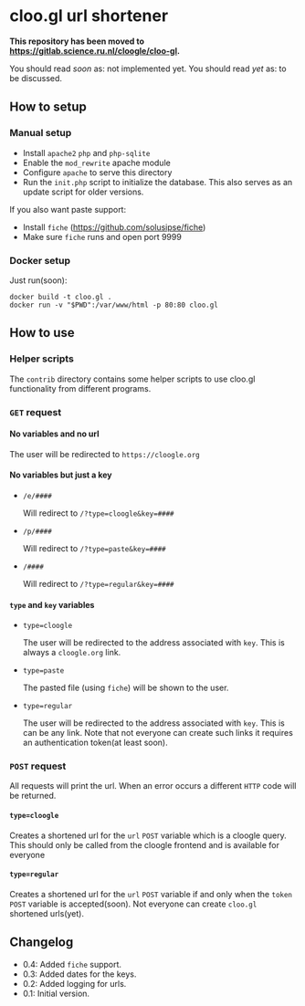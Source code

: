 # cloo.gl url shortener

**This repository has been moved to
https://gitlab.science.ru.nl/cloogle/cloo-gl.**

You should read *soon* as: not implemented yet.
You should read *yet* as: to be discussed.

## How to setup
### Manual setup
- Install `apache2` `php` and `php-sqlite`
- Enable the `mod_rewrite` apache module
- Configure `apache` to serve this directory
- Run the `init.php` script to initialize the database. This also serves as an
  update script for older versions.

If you also want paste support:
- Install `fiche` (https://github.com/solusipse/fiche)
- Make sure `fiche` runs and open port 9999

### Docker setup
Just run(soon):
```
docker build -t cloo.gl .
docker run -v "$PWD":/var/www/html -p 80:80 cloo.gl
```

## How to use
### Helper scripts
The `contrib` directory contains some helper scripts to use cloo.gl
functionality from different programs.

### `GET` request
#### No variables and no url
The user will be redirected to `https://cloogle.org`

#### No variables but just a key
- `/e/####`

	Will redirect to `/?type=cloogle&key=####`
- `/p/####`

	Will redirect to `/?type=paste&key=####`
- `/####`

	Will redirect to `/?type=regular&key=####`

#### `type` and `key` variables
- `type=cloogle`

	The user will be redirected to the address associated with `key`. This is
	always a `cloogle.org` link.
- `type=paste`

	The pasted file (using `fiche`) will be shown to the user.
- `type=regular`

	The user will be redirected to the address associated with `key`. This is
	can be any link. Note that not everyone can create such links it requires an
	authentication token(at least soon).

### `POST` request
All requests will print the url. When an error occurs a different `HTTP` code
will be returned.

#### `type=cloogle`
Creates a shortened url for the `url` `POST` variable which is a  cloogle
query. This should only be called from the cloogle frontend and is available
for everyone

#### `type=regular`
Creates a shortened url for the `url` `POST` variable if and only when the
`token` `POST` variable is accepted(soon). Not everyone can create `cloo.gl`
shortened urls(yet).

## Changelog
- 0.4: Added `fiche` support.
- 0.3: Added dates for the keys.
- 0.2: Added logging for urls.
- 0.1: Initial version.
